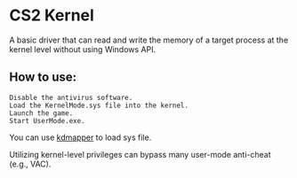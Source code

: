 # CS2 Kernel

A basic driver that can read and write the memory of a target process at the kernel level without using Windows API.

## How to use:
    Disable the antivirus software.
    Load the KernelMode.sys file into the kernel.
    Launch the game.
    Start UserMode.exe.

You can use [kdmapper](https://github.com/TheCruZ/kdmapper) to load sys file.

Utilizing kernel-level privileges can bypass many user-mode anti-cheat (e.g., VAC).
